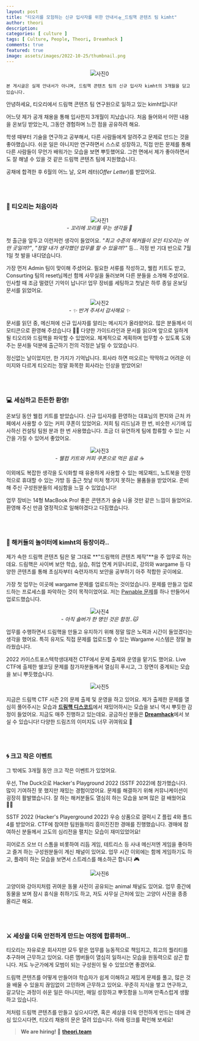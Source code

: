 ```yaml
---
layout: post
title: "티오리를 모험하는 신규 입사자를 위한 안내서🛸_드림핵 콘텐츠 팀 kimht"
author: theori
description:
categories: [ culture ]
tags: [ Culture, People, Theori, Dreamhack ]
comments: true
featured: true
image: assets/images/2022-10-25/thumbnail.png
---
```


![사진0][사진0]

`본 게시글은 실제 안내서가 아니며, 드림핵 콘텐츠 팀의 신규 입사자 kimht의 3개월을 담고 있습니다.`


안녕하세요, 티오리에서 드림핵 콘텐츠 팀 연구원으로 일하고 있는 kimht입니다!

어느덧 제가 공개 채용을 통해 입사한지 3개월이 지났습니다. 처음 들어와서 어떤 내용을 온보딩 받았는지, 그동안 경험하며 느낀 점을 공유하려 해요.

학생 때부터 기술을 연구하고 공부해서, 다른 사람들에게 알려주고 문제로 만드는 것을 좋아했습니다. 쉬운 일은 아니지만 연구하면서 스스로 성장하고, 직접 만든 문제를 통해 다른 사람들이 무언가 배워가는 모습을 보면 뿌듯했어요. 그런 면에서 제가 좋아하면서도 잘 해낼 수 있을 것 같은 드림핵 콘텐츠 팀에 지원했습니다.

공채에 합격한 후 6월의 어느 날, 오퍼 레터(_Offer Letter_)를 받았어요.

<br><br>

### **🦆 티오리는 처음이라**

![사진1][사진1]
<br><i>- 꼬리에 꼬리를 무는 생각들 💬</i>

첫 출근을 앞두고 이런저런 생각이 들었어요. _"최고 수준의 해커들이 모인 티오리는 어떤 곳일까?"_, _"정말 내가 생각했던 업무를 할 수 있을까?"_ 등… 걱정 반 기대 반으로 7월 1일 첫 발을 내디뎠습니다.

가장 먼저 Admin 팀이 맞이해 주셨어요. 필요한 서류를 작성하고, 웰컴 키트도 받고, Consurting 팀의 reset님께선 함께 사무실을 둘러보며 다른 분들을 소개해 주셨어요. 인사할 때 조금 떨렸던 기억이 납니다! 업무 장비를 세팅하고 첫날은 하루 종일 온보딩 문서를 읽었어요.

![사진2][사진2]
<br><i>- ✨ 반겨 주셔서 감사해요 ✨</i>

문서를 읽던 중, 메신져에 신규 입사자를 알리는 메시지가 올라왔어요. 많은 분들께서 이모티콘으로 환영해 주셨습니다 👍🏻 다양한 가이드라인과 문서를 읽으며 앞으로 일하게 될 티오리와 드림핵을 파악할 수 있었어요. 체계적으로 계획하며 업무할 수 있도록 도와주는 문서들 덕분에 출근하기 전의 걱정은 날릴 수 있었습니다.

정신없는 날이었지만, 한 가지가 기억납니다. 회사라 하면 떠오르는 딱딱하고 어려운 이미지와 다르게 티오리는 정말 화목한 회사라는 인상을 받았어요!

<br><br>

### **💻 세심하고 든든한 환영!**

온보딩 동안 웰컴 키트를 받았습니다. 신규 입사자를 환영하는 대표님의 편지와 근처 카페에서 사용할 수 있는 커피 쿠폰이 있었어요. 저희 팀 리드님과 한 번, 비슷한 시기에 입사하신 컨설팅 팀원 분과 한 번 사용했습니다. 조금 더 유연하게 팀에 합류할 수 있는 시간을 가질 수 있어서 좋았어요.

![사진3][사진3]
<br><i>- 웰컴 키트와 커피 쿠폰으로 먹은 음료 ☕</i>

이외에도 복잡한 생각을 도식화할 때 유용하게 사용할 수 있는 메모패드, 노트북을 안정적으로 휴대할 수 있는 가방 등 출근 첫날 미처 챙기지 못하는 물품들을 받았어요. 준비해 주신 구성원분들의 세심함을 느낄 수 있었습니다!

업무 장비는 14형 MacBook Pro! 좋은 콘텐츠가 술술 나올 것만 같은 느낌이 들었어요. 환영해 주신 만큼 열정적으로 일해야겠다고 다짐했습니다.

<br><br>

### **🎡 해커들의 놀이터에 kimht의 등장이라..**

제가 속한 드림핵 콘텐츠 팀은 말 그대로 **"드림핵의 콘텐츠 제작"**을 주 업무로 하는데요. 드림핵은 사이버 보안 학습, 실습, 취업 연계 커뮤니티로, 강의와 wargame 등 다양한 콘텐츠를 통해 초심자부터 숙련자까지 보안을 공부하기 아주 적합한 곳이에요.

가장 첫 업무는 이곳에 wargame 문제를 업로드하는 것이었습니다. 문제를 만들고 업로드하는 프로세스를 파악하는 것이 목적이었어요. 저는 [Pwnable 문제](https://dreamhack.io/wargame/challenges/511/ "https://dreamhack.io/wargame/challenges/511/")를 하나 만들어서 업로드했습니다.

![사진4][사진4]
<br><i>- 아직 솔버가 한 명인 것은 함정..🐱</i>

업무를 수행하면서 드림핵을 만들고 유지하기 위해 정말 많은 노력과 시간이 들었겠다는 생각을 했어요. 특히 유저도 직접 문제를 업로드할 수 있는 Wargame 시스템은 정말 놀라웠습니다.

2022 카이스트포스텍학생대제전 CTF에서 문제 출제와 운영을 맡기도 했어요. Live CTF에 출제한 쉘코딩 문제를 참가자분들께서 열심히 푸시고, 그 장면이 중계되는 모습을 보니 뿌듯했습니다.

![사진5][사진5]
<br>

지금은 드림핵 CTF 시즌 2의 문제 출제 및 운영을 하고 있어요. 제가 출제한 문제를 열심히 풀어주시는 모습과 [**드림핵 디스코드**](https://discord.com/invite/dreamhackio "https://discord.com/invite/dreamhackio")에서 재밌어하시는 모습을 보니 역시 뿌듯한 감정이 들었어요. 지금도 매주 진행하고 있는데요. 궁금하신 분들은 [**Dreamhack**](http://dreamhack.io "http://dreamhack.io")에서 보실 수 있습니다! 다양한 드림즈의 이미지도 너무 귀여워요 🐾

<br><br>

### **🌀 크고 작은 이벤트**

그 밖에도 3개월 동안 크고 작은 이벤트가 있었어요.

우선, The Duck으로 Hacker's Playground 2022 (SSTF 2022)에 참가했습니다. 많이 기여하진 못 했지만 재밌는 경험이었어요. 문제를 해결하기 위해 커뮤니케이션이 굉장히 활발했습니다. 잘 하는 해커분들도 열심히 하는 모습을 보며 많은 걸 배웠어요 👍🏻

SSTF 2022 (Hacker's Playerground 2022) 우승 상품으로 갤럭시 Z 플립 4와 폴드 4를 받았어요. CTF에 참여한 팀원들끼리 흥미진진한 경매를 진행했습니다. 경매에 참여하신 분들께서 고도의 심리전을 펼치는 모습이 재미있었어요!

히어로즈 오브 더 스톰을 비롯하여 리듬 게임, 테트리스 등 사내 메신저엔 게임을 좋아하고 즐겨 하는 구성원분들이 계신 채널이 있어요. 업무 시간 이외에는 함께 게임하기도 하고, 플레이 하는 모습을 보면서 스트레스를 해소하곤 합니다 🎮

![사진6][사진6]
<br>

고양이와 강아지처럼 귀여운 동물 사진이 공유되는 animal 채널도 있어요. 업무 중간에 동물을 보며 잠시 휴식을 취하기도 하고, 저도 사무실 근처에 있는 고양이 사진을 종종 올리곤 해요.

<br><br>

### **⚔ 세상을 더욱 안전하게 만드는 여정에 합류하며..**

티오리는 자유로운 회사지만 모두 맡은 업무를 능동적으로 책임지고, 최고의 퀄리티를 추구하며 근무하고 있어요. 다른 멤버들이 열심히 일하시는 모습을 원동력으로 삼곤 합니다. 저도 누군가에게 모범이 되는 구성원이 될 수 있었으면 좋겠어요.

드림핵 콘텐츠를 어떻게 만들어야 학습자가 쉽게 이해하고 재밌게 문제를 풀고, 많은 것을 배울 수 있을지 끊임없이 고민하며 근무하고 있어요. 꾸준히 지식을 쌓고 연구하고, 갈고닦는 과정이 쉬운 일은 아니지만, 매일 성장하고 뿌듯함을 느끼며 만족스럽게 생활하고 있습니다.

저처럼 드림핵 콘텐츠를 만들고 싶으시다면, 혹은 세상을 더욱 안전하게 만드는 데에 관심 있으시다면, 티오리 채용의 문은 열려 있습니다. 아래 링크를 확인해 보세요!

> **We are hiring! 🔗** [**theori.team**](https://www.theori.team/ "https://www.theori.team/")


<style>


p:has(img) { text-align: center }
</style>

[사진0]:  /assets/images/2022-10-25/thumbnail.png
[사진1]:  /assets/images/2022-10-25/1.png
[사진2]:  /assets/images/2022-10-25/2.png
[사진3]:  /assets/images/2022-10-25/3.png
[사진4]:  /assets/images/2022-10-25/4.png
[사진5]:  /assets/images/2022-10-25/5.png
[사진6]:  /assets/images/2022-10-25/6.png